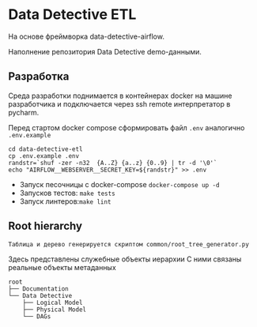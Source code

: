 # Data Detective ETL

На основе фреймворка data-detective-airflow.

Наполнение репозитория Data Detective demo-данными.

## Разработка

Среда разработки поднимается в контейнерах docker на машине разработчика и подключается через ssh remote интерпретатор в pycharm.

Перед стартом docker compose сформировать файл `.env` аналогично `.env.example`
```shell
cd data-detective-etl
cp .env.example .env
randstr=`shuf -zer -n32  {A..Z} {a..z} {0..9} | tr -d '\0'`
echo "AIRFLOW__WEBSERVER__SECRET_KEY=${randstr}" >> .env
```
* Запуск песочницы с docker-compose `docker-compose up -d`
* Запусков тестов: `make tests`
* Запуск линтеров:`make lint`

## Root hierarchy

`Таблица и дерево генерируется скриптом common/root_tree_generator.py`

Здесь представлены служебные объекты иерархии 
С ними связаны реальные объекты метаданных
```
root
├── Documentation
└── Data Detective
	├── Logical Model
	├── Physical Model
	└── DAGs
```